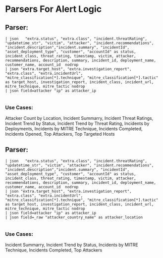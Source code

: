 # Parsers For Alert Logic

## Parser:
```
| json   "extra.status", "extra.class", "incident.threatRating", "updatetime_str", "victim", "attacker", "incident.recommendations", "incident.description","incident.summary", "incidentId",  "asset_deployment_type", "customer", "accountId" as status,  incident_class, threat_rating, timestamp, victim, attacker, recommendations, description, summary, incident_id, deployment_name, customer_name, account_id  nodrop 
| json "extra.target_host", "extra.investigation_report", "extra.class", "extra.incidentUrl", "mitre_classification[*].technique", "mitre_classification[*].tactic" as target_host, investigation_report, incident_class, incident_url, mitre_technique, mitre_tactic nodrop
| json field=attacker "ip" as attacker_ip
 
```
### Use Cases:
Attacker Count by Location, Incident Summarry, Incident Threat Ratings, Incident Trend by Status, Incident Trend by Threat Rating, Incidents by Deployments, Incidents by MITRE Technique, Incidents Completed, Incidents Opened, Top Attackers, Top Targeted Hosts



## Parser:
```
| json   "extra.status", "extra.class", "incident.threatRating", "updatetime_str", "victim", "attacker", "incident.recommendations", "incident.description","incident.summary", "incidentId",  "asset_deployment_type", "customer", "accountId" as status,  incident_class, threat_rating, timestamp, victim, attacker, recommendations, description, summary, incident_id, deployment_name, customer_name, account_id  nodrop 
| json "extra.target_host", "extra.investigation_report", "extra.class", "extra.incidentUrl", "mitre_classification[*].technique", "mitre_classification[*].tactic" as target_host, investigation_report, incident_class, incident_url, mitre_technique, mitre_tactic nodrop
| json field=attacker "ip" as attacker_ip
| json field=_raw "attacker_country_name" as attacker_location
 
```
### Use Cases:
Incident Summarry, Incident Trend by Status, Incidents by MITRE Technique, Incidents Completed, Top Attackers


